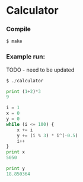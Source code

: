 # Calculator

### Compile
```sh
$ make
```

### Example run:
TODO - need to be updated

```python
$ ./calculator

print (1+2)*3
9

i = 1
x = 0
y = 0
while (i <= 100) {
	x += i
    y += (i % 3) * i^(-0.5)
    i++
}
print x
5050

print y
18.850364
```
